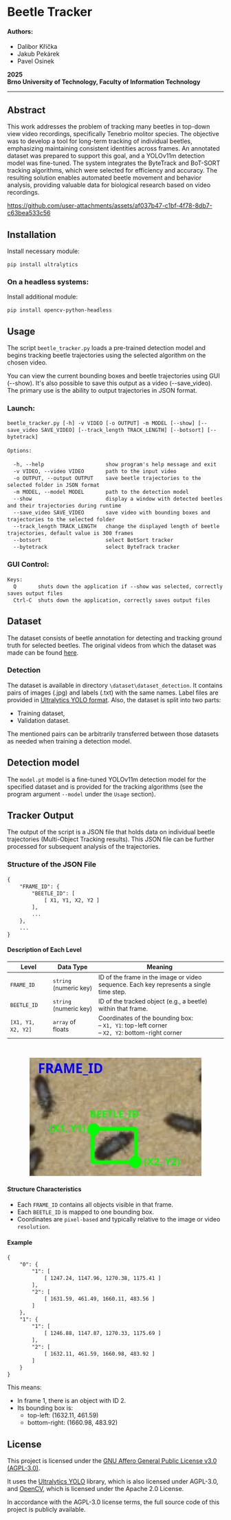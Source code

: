 # Beetle Tracker

#### Authors:
- Dalibor Kříčka
- Jakub Pekárek
- Pavel Osinek


**2025**  
**Brno University of Technology, Faculty of Information Technology**

---

## Abstract
This work addresses the problem of tracking many beetles in top-down view video recordings, specifically Tenebrio molitor species. The objective was to develop a tool for long-term tracking of individual beetles, emphasizing maintaining consistent identities across frames. An annotated dataset was prepared to support this goal, and a YOLOv11m detection model was fine-tuned. The system integrates the ByteTrack and BoT-SORT tracking algorithms, which were selected for efficiency and accuracy. The resulting solution enables automated beetle movement and behavior analysis, providing valuable data for biological research based on video recordings.



https://github.com/user-attachments/assets/af037b47-c1bf-4f78-8db7-c63bea533c56


## Installation

Install necessary module: 

```
pip install ultralytics
```

### On a headless systems:

Install additional module:

``` 
pip install opencv-python-headless
```

## Usage
The script `beetle_tracker.py` loads a pre-trained detection model and begins tracking beetle trajectories using the selected algorithm on the chosen video. 

You can view the current bounding boxes and beetle trajectories using GUI (--show). It's also possible to save this output as a video (--save_video). The primary use is the ability to output trajectories in JSON format.

### Launch:
```
beetle_tracker.py [-h] -v VIDEO [-o OUTPUT] -m MODEL [--show] [--save_video SAVE_VIDEO] [--track_length TRACK_LENGTH] [--botsort] [--bytetrack]

Options:

  -h, --help                    show program's help message and exit
  -v VIDEO, --video VIDEO       path to the input video
  -o OUTPUT, --output OUTPUT    save beetle trajectories to the selected folder in JSON format
  -m MODEL, --model MODEL       path to the detection model
  --show                        display a window with detected beetles and their trajectories during runtime
  --save_video SAVE_VIDEO       save video with bounding boxes and trajectories to the selected folder
  --track_length TRACK_LENGTH   change the displayed length of beetle trajectories, default value is 300 frames
  --botsort                     select BotSort tracker
  --bytetrack                   select ByteTrack tracker
```

### GUI Control:
```
Keys:
  Q       shuts down the application if --show was selected, correctly saves output files
  Ctrl-C  shuts down the application, correctly saves output files
```

## Dataset
The dataset consists of beetle annotation for detecting and tracking ground truth for selected beetles. The original videos from which the dataset was made can be found [here](https://drive.google.com/drive/folders/1AGtzvynBpuv33AhRac9ugMWajBD0TyCq?usp=sharing).

### Detection

The dataset is available in directory `\dataset\dataset_detection`. It contains pairs of images (.jpg) and labels (.txt) with the same names. Label files are provided in [Ultralytics YOLO format](https://docs.ultralytics.com/datasets/detect/). Also, the dataset is split into two parts:
- Training dataset,
- Validation dataset.

The mentioned pairs can be arbitrarily transferred between those datasets as needed when training a detection model.


## Detection model
The `model.pt` model is a fine-tuned YOLOv11m detection model for the specified dataset and is provided for the tracking algorithms (see the program argument `--model` under the `Usage` section).

## Tracker Output
The output of the script is a JSON file that holds data on individual beetle trajectories (Multi-Object Tracking results). This JSON file can be further processed for subsequent analysis of the trajectories.

### Structure of the JSON File


```
{
    "FRAME_ID": {
        "BEETLE_ID": [
            [ X1, Y1, X2, Y2 ]
        ],
        ...
    },
    ...
}
```
  
  
#### Description of Each Level
  
| Level              | Data Type         | Meaning                                                                 |
|--------------------|-------------------|-------------------------------------------------------------------------|
| `FRAME_ID`         | `string` (numeric key) | ID of the frame in the image or video sequence. Each key represents a single time step. |
| `BEETLE_ID`        | `string` (numeric key) | ID of the tracked object (e.g., a beetle) within that frame.           |
| `[X1, Y1, X2, Y2]` | `array` of floats  | Coordinates of the bounding box: <br>– `X1, Y1`: top-left corner <br>– `X2, Y2`: bottom-right corner |

<p>&nbsp;</p>
<p align="center">
  <img src="imgs/beetle_bbox.png" alt="Popis obrázku" width="400"/>
</p>


#### Structure Characteristics

- Each `FRAME_ID` contains all objects visible in that frame.
- Each `BEETLE_ID` is mapped to one bounding box.
- Coordinates are `pixel-based` and typically relative to the image or video `resolution`.


#### Example

```
{
    "0": {
        "1": [
            [ 1247.24, 1147.96, 1270.38, 1175.41 ]
        ],
        "2": [
            [ 1631.59, 461.49, 1660.11, 483.56 ]
        ]
    },
    "1": {
        "1": [
            [ 1246.88, 1147.87, 1270.33, 1175.69 ]
        ],
        "2": [
            [ 1632.11, 461.59, 1660.98, 483.92 ]
        ]
    }
}
```

This means:

- In frame 1, there is an object with ID 2.
- Its bounding box is:
   - top-left: (1632.11, 461.59)
   - bottom-right: (1660.98, 483.92)

## License

This project is licensed under the [GNU Affero General Public License v3.0 (AGPL-3.0)](https://www.gnu.org/licenses/agpl-3.0.html).

It uses the [Ultralytics YOLO](https://www.ultralytics.com/yolo) library, which is also licensed under AGPL-3.0, and [OpenCV](https://opencv.org/), which is licensed under the Apache 2.0 License.

In accordance with the AGPL-3.0 license terms, the full source code of this project is publicly available.
